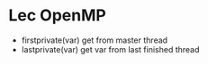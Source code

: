 # Lec OpenMP

* firstprivate(var) get from master thread
* lastprivate(var) get var from last finished thread